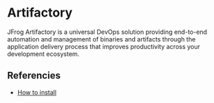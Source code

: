 # Artifactory
JFrog Artifactory is a universal DevOps solution providing end-to-end automation and management of binaries and artifacts through the application delivery process that improves productivity across your development ecosystem.

## Referencies

- [How to install](https://www.jfrog.com/confluence/display/JFROG/Installing+Artifactory#InstallingArtifactory-DockerComposeInstallation)
